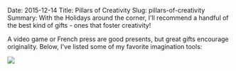 Date: 2015-12-14
Title: Pillars of Creativity
Slug: pillars-of-creativity
Summary: With the Holidays around the corner, I'll recommend a handful of the best kind of gifts - ones that foster creativity! 

A video game or French press are good presents, but great gifts encourage originality.  Below, I've listed some of my 
favorite imagination tools: 

<img src="/assets/2015/pillars-of-creativity/pillars-of-creativity.jpg" style='margin-top:10px;display:block;margin:auto;'>

